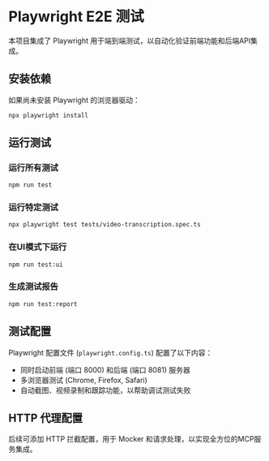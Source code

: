 # Playwright E2E 测试

本项目集成了 Playwright 用于端到端测试，以自动化验证前端功能和后端API集成。

## 安装依赖

如果尚未安装 Playwright 的浏览器驱动：

```bash
npx playwright install
```

## 运行测试

### 运行所有测试
```bash
npm run test
```

### 运行特定测试
```bash
npx playwright test tests/video-transcription.spec.ts
```

### 在UI模式下运行
```bash
npm run test:ui
```

### 生成测试报告
```bash
npm run test:report
```

## 测试配置

Playwright 配置文件 (`playwright.config.ts`) 配置了以下内容：

- 同时启动前端 (端口 8000) 和后端 (端口 8081) 服务器
- 多浏览器测试 (Chrome, Firefox, Safari)
- 自动截图、视频录制和跟踪功能，以帮助调试测试失败

## HTTP 代理配置

后续可添加 HTTP 拦截配置，用于 Mocker 和请求处理，以实现全方位的MCP服务集成。